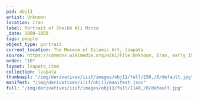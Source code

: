 ```yaml
---
pid: obj11
artist: Unknown
location: Iran
label: Portrait of Sheikh Ali Mirza
_date: 1800–1850
tags: people
object_type: portrait
current_location: The Museum of Islamic Art, lzapata
source: https://commons.wikimedia.org/wiki/File:Unknown,_Iran,_early_19th_Century_-_Portrait_of_Sheikh_Ali_Mirza_-_Google_Art_Project.jpg
order: "10"
layout: lzapata_item
collection: lzapata
thumbnail: "/img/derivatives/iiif/images/obj11/full/250,/0/default.jpg"
manifest: "/img/derivatives/iiif/obj11/manifest.json"
full: "/img/derivatives/iiif/images/obj11/full/1140,/0/default.jpg"
---
```

